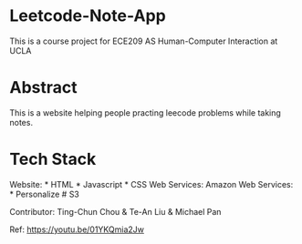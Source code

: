 # Leetcode-Note-App

This is a course project for ECE209 AS Human-Computer Interaction at UCLA

# Abstract
This is a website helping people practing leecode problems while taking notes.

# Tech Stack
Website: 
    * HTML
    * Javascript
    * CSS
Web Services: 
  Amazon Web Services:
    * Personalize
    # S3





















Contributor:
Ting-Chun Chou & Te-An Liu & Michael Pan

Ref:
https://youtu.be/01YKQmia2Jw
